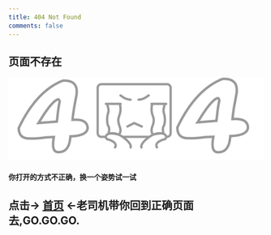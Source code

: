 ```yaml
---
title: 404 Not Found
comments: false
---
```


页面不存在
---

[![404](/svg/404.svg)](/)

#### 你打开的方式不正确，换一个姿势试一试

## 点击-> [首页](/) <-老司机带你回到正确页面去,GO.GO.GO.
